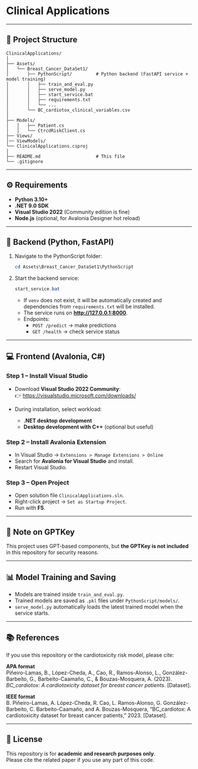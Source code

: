 # Clinical Applications
---

## 📂 Project Structure

```
ClinicalApplications/
│
├── Assets/
│   └── Breast_Cancer_DataSet1/
│       ├── PythonScript/         # Python backend (FastAPI service + model training)
│       │   ├── train_and_eval.py
│       │   ├── serve_model.py
│       │   ├── start_service.bat
│       │   ├── requirements.txt
│       │   └── ...
│       └── BC_cardiotox_clinical_variables.csv
│
├── Models/
│   │   ├── Patient.cs
│   │   └── CtrcdRiskClient.cs
├── Views/
│── ViewModels/
└── ClinicalApplications.csproj
│
├── README.md                     # This file
└── .gitignore
```

---

## ⚙️ Requirements

- **Python 3.10+**
- **.NET 9.0 SDK**
- **Visual Studio 2022** (Community edition is fine)
- **Node.js** (optional, for Avalonia Designer hot reload)

---

## 🐍 Backend (Python, FastAPI)

1. Navigate to the PythonScript folder:

   ```powershell
   cd Assets\Breast_Cancer_DataSet1\PythonScript
   ```

2. Start the backend service:

   ```powershell
   start_service.bat
   ```

   - If `venv` does not exist, it will be automatically created and dependencies from `requirements.txt` will be installed.  
   - The service runs on **http://127.0.0.1:8000**.  
   - Endpoints:  
     - `POST /predict` → make predictions  
     - `GET /health` → check service status  

---

## 💻 Frontend (Avalonia, C#)

### Step 1 – Install Visual Studio

- Download **Visual Studio 2022 Community**:  
  👉 https://visualstudio.microsoft.com/downloads/

- During installation, select workload:
  - **.NET desktop development**
  - **Desktop development with C++** (optional but useful)

### Step 2 – Install Avalonia Extension

- In Visual Studio → `Extensions > Manage Extensions > Online`  
- Search for **Avalonia for Visual Studio** and install.  
- Restart Visual Studio.

### Step 3 – Open Project

- Open solution file `ClinicalApplications.sln`.  
- Right-click project → `Set as Startup Project`.  
- Run with **F5**.  

---

## 🔑 Note on GPTKey

This project uses GPT-based components, but **the GPTKey is not included** in this repository for security reasons.  

---

## 📊 Model Training and Saving

- Models are trained inside `train_and_eval.py`.  
- Trained models are saved as `.pkl` files under `PythonScript/models/`.  
- `serve_model.py` automatically loads the latest trained model when the service starts.  

---

## 📚 References

If you use this repository or the cardiotoxicity risk model, please cite:

**APA format**  
Piñeiro-Lamas, B., López-Cheda, A., Cao, R., Ramos-Alonso, L., González-Barbeito, G., Barbeito-Caamaño, C., & Bouzas-Mosquera, A. (2023). *BC_cardiotox: A cardiotoxicity dataset for breast cancer patients*. [Dataset].  

**IEEE format**  
B. Piñeiro-Lamas, A. López-Cheda, R. Cao, L. Ramos-Alonso, G. González-Barbeito, C. Barbeito-Caamaño, and A. Bouzas-Mosquera, “BC_cardiotox: A cardiotoxicity dataset for breast cancer patients,” 2023. [Dataset].

---

## 📖 License

This repository is for **academic and research purposes only**.  
Please cite the related paper if you use any part of this code.

